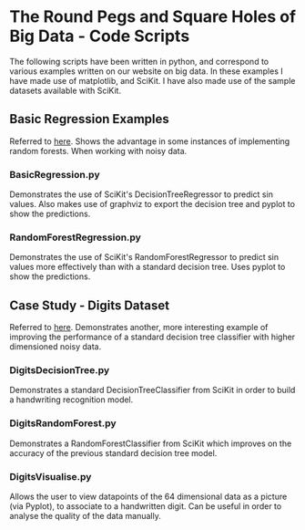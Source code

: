# The Round Pegs and Square Holes of Big Data - Code Scripts
The following scripts have been written in python, and correspond to various examples written on our website on big data. In these examples I have made use of matplotlib, and SciKit. I have also made use of the sample datasets available with SciKit.

## Basic Regression Examples
Referred to [here](https://www.doc.ic.ac.uk/project/2016/163/g1616345/post/forests/). Shows the advantage in some instances of implementing random forests. When working with noisy data.

### BasicRegression.py
Demonstrates the use of SciKit's DecisionTreeRegressor to predict sin values. Also makes use of graphviz to export the decision tree and pyplot to show the predictions.

### RandomForestRegression.py
Demonstrates the use of SciKit's RandomForestRegressor to predict sin values more effectively than with a standard decision tree. Uses pyplot to show the predictions.

## Case Study - Digits Dataset
Referred to [here](https://www.doc.ic.ac.uk/project/2016/163/g1616345/casestudy/). Demonstrates another, more interesting example of improving the performance of a standard decision tree classifier with higher dimensioned noisy data.

### DigitsDecisionTree.py
Demonstrates a standard DecisionTreeClassifier from SciKit in order to build a handwriting recognition model.

### DigitsRandomForest.py
Demonstrates a RandomForestClassifier from SciKit which improves on the accuracy of the previous standard decision tree model.

### DigitsVisualise.py
Allows the user to view datapoints of the 64 dimensional data as a picture (via Pyplot), to associate to a handwritten digit. Can be useful in order to analyse the quality of the data manually.

